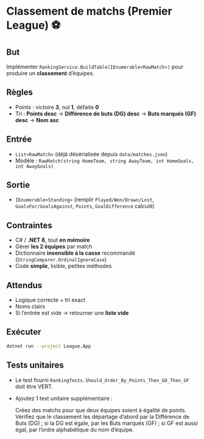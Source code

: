 ﻿# Classement de matchs (Premier League) ⚽

## But
Implémenter `RankingService.BuildTable(IEnumerable<RawMatch>)` pour produire un **classement** d’équipes.

## Règles
- Points : victoire **3**, nul **1**, défaite **0**
- Tri : **Points desc** → **Différence de buts (DG) desc** → **Buts marqués (GF) desc** → **Nom asc**

## Entrée
- `List<RawMatch>` (déjà désérialisée depuis `data/matches.json`)
- Modèle : `RawMatch(string HomeTeam, string AwayTeam, int HomeGoals, int AwayGoals)`

## Sortie
- `IEnumerable<Standing>` (remplir `Played/Won/Drawn/Lost`, `GoalsFor/GoalsAgainst`, `Points`, `GoalDifference` calculé)

## Contraintes
- C# / **.NET 8**, tout **en mémoire**
- Gérer **les 2 équipes** par match
- Dictionnaire **insensible à la casse** recommandé (`StringComparer.OrdinalIgnoreCase`)
- Code **simple**, lisible, petites méthodes

## Attendus
- Logique correcte + tri exact
- Noms clairs
- Si l’entrée est vide → retourner une **liste vide**

## Exécuter
```bash
dotnet run --project League.App
```


## Tests unitaires
 - Le test fourni `RankingTests.Should_Order_By_Points_Then_GD_Then_GF` doit être VERT.
 - Ajoutez 1 test unitaire supplémentaire :
	
	Créez des matchs pour que deux équipes soient à égalité de points.
Vérifiez que le classement les départage d’abord par la Différence de Buts (DG) ;
si la DG est égale, par les Buts marqués (GF) ;
si GF est aussi égal, par l’ordre alphabétique du nom d’équipe.
